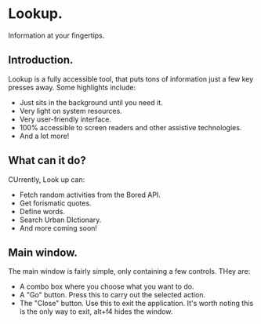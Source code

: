 # Lookup.

Information at your fingertips.

## Introduction.

Lookup is a fully accessible tool, that puts tons of information just a few key presses away. Some highlights include:

* Just sits in the background until you need it.
* Very light on system resources.
* Very user-friendly interface.
* 100% accessible to screen readers and other assistive technologies.
* And a lot more!

## What can it do?

CUrrently, Look up can:

* Fetch random activities from the Bored API.
* Get forismatic quotes.
* Define words.
* Search Urban DIctionary.
* And more coming soon!

## Main window.

The main window is fairly simple, only containing a few controls. THey are:

* A combo box where you choose what you want to do.
* A "Go" button. Press this to carry out the selected action.
* The "Close" button. Use this to exit the application. It's worth noting this is the only way to exit, alt+f4 hides the window.
